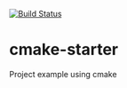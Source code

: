 [![Build Status](https://img.shields.io/endpoint.svg?url=https%3A%2F%2Factions-badge.atrox.dev%2Fcezuriku%2Fcmake-starter%2Fbadge%3Fref%3Dmaster&style=flat)](https://actions-badge.atrox.dev/cezuriku/cmake-starter/goto?ref=master)

# cmake-starter
Project example using cmake
